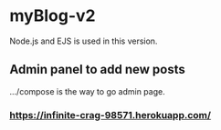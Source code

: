# myBlog-v2
Node.js and EJS is used in this version. 
## Admin panel to add new posts
.../compose is the way to go admin page.

### https://infinite-crag-98571.herokuapp.com/
